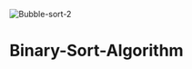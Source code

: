 ![Bubble-sort-2](https://user-images.githubusercontent.com/85651275/122574591-a87ad180-d004-11eb-9ce2-9659b5282a15.png)
# Binary-Sort-Algorithm
